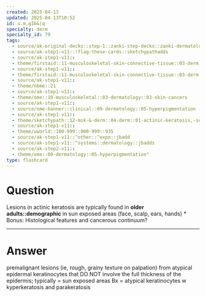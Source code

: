 ```yaml
---
created: 2025-04-13
updated: 2025-04-13T10:52
id: u.m,gIb&|q
specialty: derm
specialty_id: 79
tags:
  - source/ak-original-decks::step-1::zanki-step-decks::zanki-dermatology
  - source/ak-step1-v11::!flag-these-cards::sketchypathadds
  - source/ak-step1-v11::
  - theme/firstaid::11-musculoskeletal-skin-connective-tissue::03-derm::13-miscellaneous-skin-disorders
  - source/ak-step1-v11::
  - theme/firstaid::11-musculoskeletal-skin-connective-tissue::03-derm::13-miscellaneous-skin-disorders::actinic-keratosis
  - source/ak-step1-v11::
  - theme/nbme::21
  - source/ak-step1-v11::
  - theme/ome::10-musculoskeletal::03-dermatology::03-skin-cancers
  - source/ak-step1-v11::
  - source/ome-banner::clinical::09-dermatology::05-hyperpigmentation
  - source/ak-step1-v11::
  - theme/sketchypath::12-msk-&-derm::04-derm::01-actinic-keratosis,-squamous-cell-carcinoma-&-basal-cell-carcinoma
  - source/ak-step1-v11::
  - theme/uworld::100-999::900-999::935
  - source/ak-step1-v11::^other::^expn::jbadd
  - source/ak-step1-v11::^systems::dermatology::jbadds
  - source/ak-step2-v11::
  - theme/ome::09-dermatology::05-hyperpigmentation"
type: flashcard
---
```


# Question
Lesions in actinic keratosis are typically found in **older adults::demographic** in sun exposed areas (face, scalp, ears, hands)  * Bonus: Histological features and cancerous continuum?

---

# Answer
premalignant lesions (ie, rough, grainy texture on palpation) from atypical epidermal keratinocytes that DO NOT involve the full thickness of the epidermis; typically = sun exposed areas   Bx = atypical keratinocytes w kyperkeratosis and parakeratosis